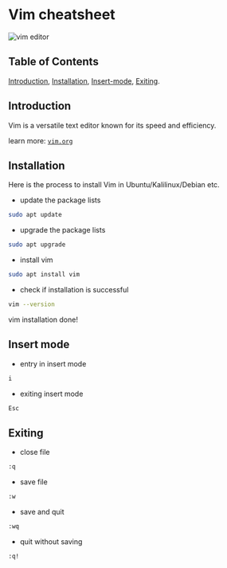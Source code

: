 # Vim cheatsheet
![vim editor](https://drive.google.com/thumbnail?id=1X_VNAMP0kX0GrY2XXEpytGhXGnlEP5aA)
## Table of Contents
[Introduction](#introduction), [Installation](#installation), [Insert-mode](#insert-mode), [Exiting](#exiting).
## Introduction
Vim is a versatile text editor known for its speed and efficiency.

learn more: [`vim.org`](https://www.vim.org/)
## Installation
Here is the process to install Vim in Ubuntu/Kalilinux/Debian etc.
- update the package lists
```bash
sudo apt update
```
- upgrade the package lists
```bash
sudo apt upgrade
```
- install vim
```bash
sudo apt install vim
```
- check if installation is successful
```bash
vim --version
```
vim installation done!

## Insert mode
- entry in insert mode
```bash
i
```
- exiting insert mode
```bash
Esc
```
## Exiting
- close file
```bash
:q
```
- save file
```bash
:w
```
- save and quit
```bash
:wq
```
- quit without saving
```bash
:q!
```

